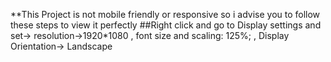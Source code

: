 **This Project is not mobile friendly or responsive so i advise you to follow these steps to view it perfectly
 ##Right click and go to Display settings and set->
 resolution->1920*1080
 , font size and scaling: 125%;
 , Display Orientation-> Landscape
